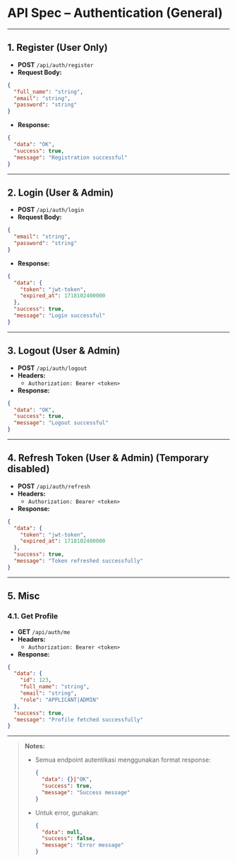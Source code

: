 # API Spec – Authentication (General)

---

## 1. Register (User Only)
- **POST** `/api/auth/register`
- **Request Body:**
```json
{
  "full_name": "string",
  "email": "string",
  "password": "string"
}
```
- **Response:**
```json
{
  "data": "OK",
  "success": true,
  "message": "Registration successful"
}
```

---

## 2. Login (User & Admin)
- **POST** `/api/auth/login`
- **Request Body:**
```json
{
  "email": "string",
  "password": "string"
}
```
- **Response:**
```json
{
  "data": {
    "token": "jwt-token",
    "expired_at": 1718102400000
  },
  "success": true,
  "message": "Login successful"
}
```

---

## 3. Logout (User & Admin)

- **POST** `/api/auth/logout`
- **Headers:**
  - `Authorization: Bearer <token>`
- **Response:**
```json
{
  "data": "OK",
  "success": true,
  "message": "Logout successful"
}
```

---

## 4. Refresh Token (User & Admin) (Temporary disabled)


- **POST** `/api/auth/refresh`
- **Headers:**
  - `Authorization: Bearer <token>`
- **Response:**
```json
{
  "data": {
    "token": "jwt-token",
    "expired_at": 1718102400000
  },
  "success": true,
  "message": "Token refreshed successfully"
}
```

---

## 5. Misc

### 4.1. Get Profile
- **GET** `/api/auth/me`
- **Headers:**
  - `Authorization: Bearer <token>`
- **Response:**
```json
{
  "data": {
    "id": 123,
    "full_name": "string",
    "email": "string",
    "role": "APPLICANT|ADMIN"
  },
  "success": true,
  "message": "Profile fetched successfully"
}
```

---

> **Notes:**
> - Semua endpoint autentikasi menggunakan format response:
>   ```json
>   {
>     "data": {}|"OK",
>     "success": true,
>     "message": "Success message"
>   }
>   ```
> - Untuk error, gunakan:
>   ```json
>   {
>     "data": null,
>     "success": false,
>     "message": "Error message"
>   }
>   ```
